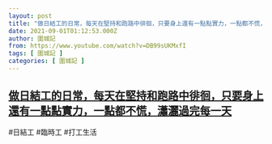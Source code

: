 ```yaml
---
layout: post
title: "做日結工的日常，每天在堅持和跑路中徘徊，只要身上還有一點點實力，一點都不慌，瀟灑過完每一天"
date: 2021-09-01T01:12:53.000Z
author: 圍城記
from: https://www.youtube.com/watch?v=DB99sUKMxfI
tags: [ 圍城記 ]
categories: [ 圍城記 ]
---
```

<!--1630458773000-->
[做日結工的日常，每天在堅持和跑路中徘徊，只要身上還有一點點實力，一點都不慌，瀟灑過完每一天](https://www.youtube.com/watch?v=DB99sUKMxfI)
------

<div>
#日結工 #臨時工 #打工生活
</div>
